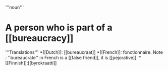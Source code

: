 '''noun'''

# A person who is part of a [[bureaucracy]]

'''Translations'''
*[[Dutch]]: [[bureaucraat]]
*[[French]]: fonctionnaire. Note : ''bureaucrate'' in French is a [[false friend]], it is [[pejorative]].
*[[Finnish]]:[[byrokraatti]]